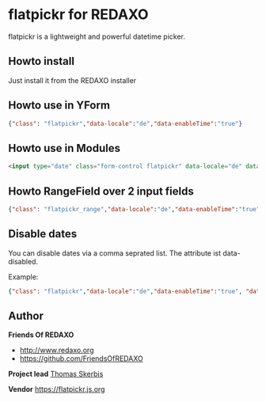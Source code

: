 # flatpickr for REDAXO

flatpickr is a lightweight and powerful datetime picker.

## Howto install

Just install it from the REDAXO installer

## Howto use in YForm

```json
{"class": "flatpickr","data-locale":"de","data-enableTime":"true"}
```

## Howto use in Modules

```html
<input type="date" class="form-control flatpickr" data-locale="de" data-anableTime="true" name="REX_INPUT_VALUE[1]" value="REX_VALUE[1]">
```

## Howto RangeField over 2 input fields 

```json
{"class": "flatpickr_range","data-locale":"de","data-enableTime":"true", "data-rangefield":"#id"}
```

## Disable dates

You can disable dates via a comma seprated list. 
The attribute ist data-disabled. 

Example: 

```json
{"class": "flatpickr","data-locale":"de","data-enableTime":"true", "data-disabled":"2022-12-11,2022-12-24,2022-12-25"}
```


## Author

**Friends Of REDAXO**

* http://www.redaxo.org
* https://github.com/FriendsOfREDAXO

**Project lead**
[Thomas Skerbis](https://github.com/skerbis)

**Vendor**
https://flatpickr.js.org
